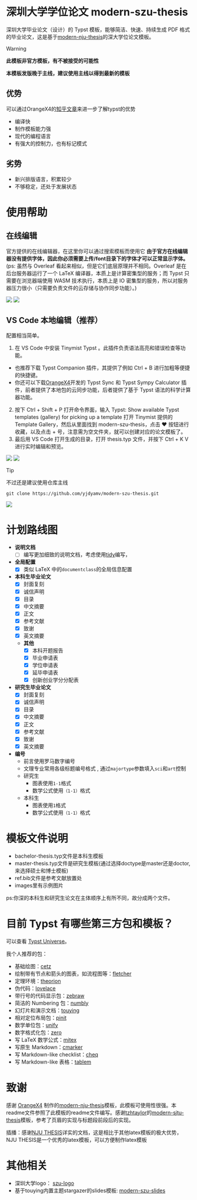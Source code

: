 # 深圳大学学位论文 modern-szu-thesis

深圳大学毕业论文（设计）的 Typst 模板，能够简洁、快速、持续生成 PDF 格式的毕业论文，这是基于[modern-nju-thesis](https://typst.app/universe/package/modern-nju-thesis)的深大学位论文模板。

> [!WARNING]
> **此模板非官方模板，有不被接受的可能性**
> 
> **本模板发版晚于主线，建议使用主线以得到最新的模板**

## 优势
可以通过OrangeX4的[知乎文章](https://zhuanlan.zhihu.com/p/669097092)来进一步了解typst的优势

- 编译快
- 制作模板能力强
- 现代的编程语言
- 有强大的控制力，也有标记模式

## 劣势

- 新兴排版语言，积累较少
- 不够稳定，还处于发展状态

# 使用帮助

## 在线编辑

官方提供的在线编辑器，在这里你可以通过搜索模板而使用它
**由于官方在线编辑器没有提供字体，因此你必须需要上传/font目录下的字体才可以正常显示字体。**
(ps: 虽然与 Overleaf 看起来相似，但是它们底层原理并不相同。Overleaf 是在后台服务器运行了一个 LaTeX 编译器，本质上是计算密集型的服务；而 Typst 只需要在浏览器端使用 WASM 技术执行，本质上是 IO 密集型的服务，所以对服务器压力很小（只需要负责文件的云存储与协作同步功能）。)

![](imgs/webapp.png)
![](imgs/template.png)

## VS Code 本地编辑（推荐）

配置相当简单。

1. 在 VS Code 中安装 Tinymist Typst 。此插件负责语法高亮和错误检查等功能。
- 也推荐下载 Typst Companion 插件，其提供了例如 Ctrl + B 进行加粗等便捷的快捷键。
- 你还可以下载[OrangeX4](https://github.com/OrangeX4)开发的 Typst Sync 和 Typst Sympy Calculator 插件，前者提供了本地包的云同步功能，后者提供了基于 Typst 语法的科学计算器功能。
2. 按下 Ctrl + Shift + P 打开命令界面，输入 Typst: Show available Typst templates (gallery) for picking up a template 打开 Tinymist 提供的 Template Gallery，然后从里面找到 modern-szu-thesis，点击 ❤ 按钮进行收藏，以及点击 + 号，注意需为空文件夹，就可以创建对应的论文模板了。
3. 最后用 VS Code 打开生成的目录，打开 thesis.typ 文件，并按下 Ctrl + K V 进行实时编辑和预览。

![](imgs/gallery.png)
![](imgs/vsc-template.png)

> [!TIP]
> 不过还是建议使用仓库主线
> ```
> git clone https://github.com/yjdyamv/modern-szu-thesis.git
> ```
> ![](imgs/vsc-git-template.png)

# 计划路线图

- **说明文档**
  - [ ] 编写更加细致的说明文档，考虑使用[tidy](https://typst.app/universe/package/tidy)编写，
- **全局配置**
  - [x] 类似 LaTeX 中的` documentclass `的全局信息配置
- **本科生毕业论文**
  - [x] 封面复刻
  - [x] 诚信声明
  - [x] 目录
  - [x] 中文摘要
  - [x] 正文
  - [x] 参考文献
  - [x] 致谢
  - [x] 英文摘要
  - **其他**
    - [x] 本科开题报告
    - [x] 毕业申请表
    - [x] 学位申请表
    - [x] 延毕申请表
    - [x] 创新创业学分分配表
- **研究生毕业论文**
  - [x] 封面复刻
  - [x] 诚信声明
  - [x] 目录
  - [x] 中文摘要
  - [x] 正文
  - [x] 参考文献
  - [x] 致谢
  - [x] 英文摘要
- **编号**
  - 前言使用罗马数字编号
  - 文理专业常用各级标题编号格式 , 通过`majortype`参数填入`sci`和`art`控制
  - 研究生
    - 图表使用`1-1`格式
    - 数学公式使用`（1-1）`格式
  - 本科生
    - 图表使用`1`格式
    - 数学公式使用`（1-1）`格式

# 模板文件说明

- bachelor-thesis.typ文件是本科生模板
- master-thesis.typ文件是研究生模板(通过选择doctype是master还是doctor,来选择硕士和博士模板)
- ref.bib文件是参考文献放置处
- images里有示例图片

ps:你深的本科生和研究生论文在主体顺序上有所不同，故分成两个文件。

# 目前 Typst 有哪些第三方包和模板？

可以查看 [Typst Universe](https://typst.app/universe)。

我个人推荐的包：

- 基础绘图：[cetz](https://typst.app/universe/package/cetz)
- 绘制带有节点和箭头的图表，如流程图等：[fletcher](https://typst.app/universe/package/fletcher)
- 定理环境：[theorion](https://typst.app/universe/package/theorion)
- 伪代码：[lovelace](https://typst.app/universe/package/lovelace)
- 带行号的代码显示包：[zebraw](https://typst.app/universe/package/zebraw)
- 简洁的 Numbering 包：[numbly](https://typst.app/universe/package/numbly)
- 幻灯片和演示文档：[touying](https://typst.app/universe/package/touying)
- 相对定位布局包：[pinit](https://typst.app/universe/package/pinit)
- 数学单位包：[unify](https://typst.app/universe/package/unify)
- 数字格式化包：[zero](https://typst.app/universe/package/zero)
- 写 LaTeX 数学公式：[mitex](https://typst.app/universe/package/mitex)
- 写原生 Markdown：[cmarker](https://typst.app/universe/package/cmarker)
- 写 Markdown-like checklist：[cheq](https://typst.app/universe/package/cheq)
- 写 Markdown-like 表格：[tablem](https://typst.app/universe/package/tablem)


# 致谢
感谢 [OrangeX4](https://github.com/OrangeX4) 制作的[modern-nju-thesis](https://github.com/nju-lug/modern-nju-thesis)模板，此模板可使用性很强。本readme文件参照了此模板的readme文件编写。感谢[tzhtaylor](https://github.com/tzhtaylor)的[modern-sjtu-thesis](https://github.com/tzhtaylor/modern-sjtu-thesis)模板，参考了页眉的实现与标题段前段后的实现。

插播：感谢[NJU THESIS](https://github.com/nju-lug/NJUThesis)详实的文档，这是相比于其他latex模板的极大优势，NJU THESIS是一个优秀的latex模板，可以方便制作latex模板

# 其他相关

- 深圳大学logo： [szu-logo](https://github.com/yjdyamv/szu-logo)
- 基于touying内置主题stargazer的slides模板: [modern-szu-slides](https://github.com/yjdyamv/modern-szu-slides) 
